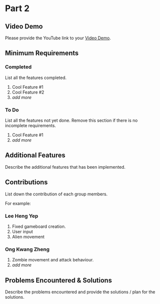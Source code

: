 # Part 2

## Video Demo

Please provide the YouTube link to your [Video Demo](https://youtube.com).

## Minimum Requirements

### Completed

List all the features completed.

1. Cool Feature #1
2. Cool Feature #2
3. *add more*

### To Do

List all the features not yet done. Remove this section if there is no incomplete requirements.

1. Cool Feature #1
2. *add more*

## Additional Features

Describe the additional features that has been implemented.

## Contributions

List down the contribution of each group members.

For example:

### Lee Heng Yep

1. Fixed gameboard creation.
2. User input
3. Alien movement



### Ong Kwang Zheng

1. Zombie movement and attack behaviour.
2. *add more*



## Problems Encountered & Solutions

Describe the problems encountered and provide the solutions / plan for the solutions.
